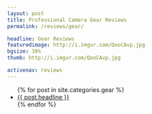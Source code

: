```yaml
---
layout: post
title: Professional Camera Gear Reviews
permalink: /reviews/gear/

headline: Gear Reviews
featuredimage: http://i.imgur.com/QooCAvp.jpg
bgsize: 30%
thumb: http://i.imgur.com/QooCAvp.jpg

activenav: reviews
---
```


<ul class="postlist">
	{% for post in site.categories.gear %}
		<li class="col-sm-4">
			<div class="pull-left overlayimg" style="background: url({{ post.thumb }}) center center; background-size: cover;">
				<div class="overlaycontainer"><span class="overlaytxt"><a href="{{ site.baseurl }}{{ post.url }}">{{ post.headline }}</a></span></div>
			</div>
		</li>
	{% endfor %}
</ul>
<div class="clearfix"></div>